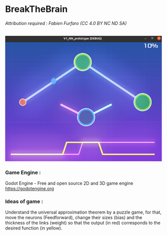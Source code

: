 # BreakTheBrain

###### Attribution required : Fabien Furfaro (CC 4.0 BY NC ND SA)

![ProofOfConcept](/scale_model.png)

### Game Engine :

Godot Engine - Free and open source 2D and 3D game engine https://godotengine.org

### Ideas of game :

Understand the universal approximation theorem by a puzzle game, for that, move the neurons (Feedforward), change their sizes (bias) and the thickness of the links (weight) so that the output (in red) corresponds to the desired function (in yellow).
